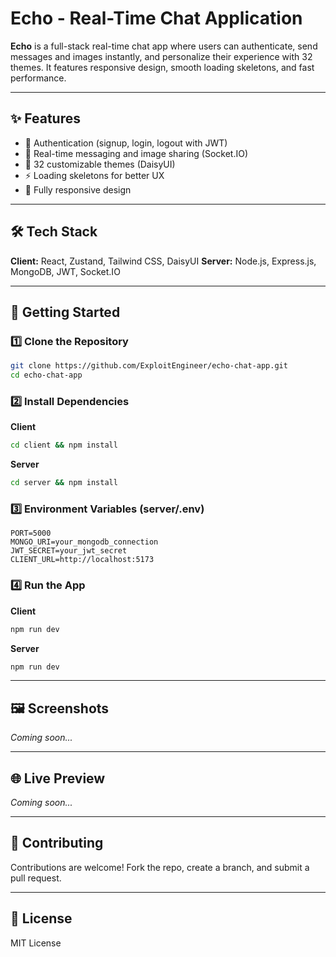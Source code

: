 # Echo - Real-Time Chat Application

**Echo** is a full-stack real-time chat app where users can authenticate, send messages and images instantly, and personalize their experience with 32 themes. It features responsive design, smooth loading skeletons, and fast performance.

---

## ✨ Features

- 🔐 Authentication (signup, login, logout with JWT)
- 💬 Real-time messaging and image sharing (Socket.IO)
- 🎨 32 customizable themes (DaisyUI)
- ⚡ Loading skeletons for better UX
- 📱 Fully responsive design

---

## 🛠 Tech Stack

**Client:** React, Zustand, Tailwind CSS, DaisyUI
**Server:** Node.js, Express.js, MongoDB, JWT, Socket.IO

---

## 🚀 Getting Started

### 1️⃣ Clone the Repository

```bash
git clone https://github.com/ExploitEngineer/echo-chat-app.git
cd echo-chat-app
```

### 2️⃣ Install Dependencies

**Client**

```bash
cd client && npm install
```

**Server**

```bash
cd server && npm install
```

### 3️⃣ Environment Variables (server/.env)

```env
PORT=5000
MONGO_URI=your_mongodb_connection
JWT_SECRET=your_jwt_secret
CLIENT_URL=http://localhost:5173
```

### 4️⃣ Run the App

**Client**

```bash
npm run dev
```

**Server**

```bash
npm run dev
```

---

## 🖼️ Screenshots

_Coming soon..._

---

## 🌐 Live Preview

_Coming soon..._

---

## 🤝 Contributing

Contributions are welcome! Fork the repo, create a branch, and submit a pull request.

---

## 📜 License

MIT License
